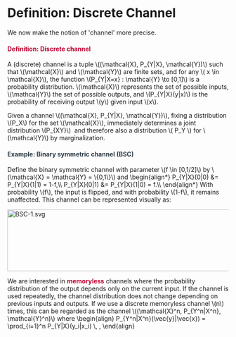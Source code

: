 # Definition: Discrete Channel

<p>We now make the notion of 'channel' more precise.</p>
<div class="content-box pad-box-mini border border-trbl border-round">
<h4 style="color: #bc0031;"><strong>Definition: Discrete channel</strong></h4>
A (discrete) channel is a tuple \((\mathcal{X}, P_{Y|X}, \mathcal{Y})\) such that \(\mathcal{X}\) and \(\mathcal{Y}\) are finite sets, and for any \( x \in \mathcal{X}\), the function \(P_{Y|X=x} : \mathcal{Y} \to [0,1]\) is a probability distribution. \(\mathcal{X}\) represents the set of possible inputs, \(\mathcal{Y}\) the set of possible outputs, and \(P_{Y|X}(y|x)\) is the probability of receiving output \(y\) given input \(x\).</div>
<p>Given a channel \((\mathcal{X}, P_{Y|X}, \mathcal{Y})\), fixing a distribution \(P_X\) for the set \(\mathcal{X}\), immediately determines a joint distribution \(P_{XY}\)  and therefore also a distribution \( P_Y \) for \(\mathcal{Y}\) by marginalization.</p>
<div class="content-box pad-box-mini border border-trbl border-round">
<h4 style="color: #2d3b45;"><strong>Example: Binary symmetric channel (BSC)</strong></h4>
Define the binary symmetric channel with parameter \(f \in [0,1/2]\) by \(\mathcal{X} = \mathcal{Y} = \{0,1\}\) and \begin{align*} P_{Y|X}(0|0) &amp;= P_{Y|X}(1|1) = 1-f,\\ P_{Y|X}(0|1) &amp;= P_{Y|X}(1|0) = f.\\ \end{align*} With probability \(f\), the input is flipped, and with probability \(1-f\), it remains unaffected. This channel can be represented visually as:
<p><img style="display: block; margin-left: auto; margin-right: auto;" src="https://canvas.uva.nl/courses/2205/files/218094/preview?verifier=bp9MpNtJeW5AmySp9fkPX0b1BvQoB2leepkjQXMG" alt="BSC-1.svg" width="506" height="140" data-api-endpoint="https://canvas.uva.nl/api/v1/courses/2205/files/218094" data-api-returntype="File"></p>
</div>
<p>We are interested in <span style="color: #bc0031;"><strong>memoryless</strong></span> channels where the probability distribution of the output depends only on the current input. If the channel is used repeatedly, the channel distribution does not change depending on previous inputs and outputs. If we use a discrete memoryless channel \(n\) times, this can be regarded as the channel \((\mathcal{X}^n, P_{Y^n|X^n}, \mathcal{Y}^n)\) where \begin{align} P_{Y^n|X^n}(\vec{y}|\vec{x}) = \prod_{i=1}^n P_{Y|X}(y_i|x_i) \, , \end{align}</p>